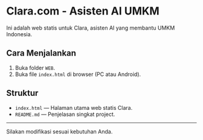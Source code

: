 # Clara.com - Asisten AI UMKM

Ini adalah web statis untuk Clara, asisten AI yang membantu UMKM Indonesia.

## Cara Menjalankan

1. Buka folder `WEB`.
2. Buka file `index.html` di browser (PC atau Android).

## Struktur
- `index.html` — Halaman utama web statis Clara.
- `README.md` — Penjelasan singkat project.

---

Silakan modifikasi sesuai kebutuhan Anda. 
